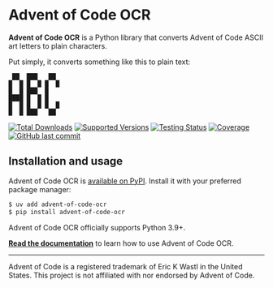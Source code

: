 # Advent of Code OCR

**Advent of Code OCR** is a Python library that converts Advent of Code ASCII art
letters to plain characters.

Put simply, it converts something like this to plain text:

```text
 ██  ███   ██
█  █ █  █ █  █
█  █ ███  █
████ █  █ █
█  █ █  █ █  █
█  █ ███   ██
```

[![Total Downloads](https://img.shields.io/pepy/dt/advent-of-code-ocr)][pypi]
[![Supported Versions](https://img.shields.io/pypi/pyversions/advent-of-code-ocr.svg)][pypi]
[![Testing Status](https://img.shields.io/github/actions/workflow/status/bsoyka/advent-of-code-ocr/test.yml?branch=main&label=tests)][testing]
[![Coverage](https://img.shields.io/codecov/c/github/bsoyka/advent-of-code-ocr)][codecov]
[![GitHub last commit](https://img.shields.io/github/last-commit/bsoyka/advent-of-code-ocr)][github]

## Installation and usage

Advent of Code OCR is [available on PyPI][pypi].
Install it with your preferred package manager:

```sh
$ uv add advent-of-code-ocr
$ pip install advent-of-code-ocr
```

Advent of Code OCR officially supports Python 3.9+.

**[Read the documentation][docs]** to learn how to use Advent of Code OCR.

---

Advent of Code is a registered trademark of Eric K Wastl in the United States. This
project is not affiliated with nor endorsed by Advent of Code.

[codecov]: https://codecov.io/github/bsoyka/advent-of-code-ocr

[docs]: https://aoc-ocr.bsoyka.me/

[github]: https://github.com/bsoyka/advent-of-code-ocr

[license]: https://github.com/bsoyka/advent-of-code-ocr/blob/master/LICENSE

[pypi]: https://pypi.org/project/advent-of-code-ocr/

[testing]: https://github.com/bsoyka/advent-of-code-ocr/actions/workflows/test.yml
